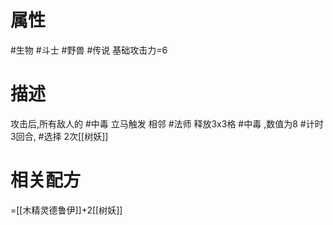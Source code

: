 # 属性
#生物 
#斗士 
#野兽 
#传说 
基础攻击力=6
# 描述
攻击后,所有敌人的 #中毒 立马触发
相邻 #法师 释放3x3格 #中毒 ,数值为8
#计时 3回合, #选择 2次[[树妖]]
# 相关配方
=[[木精灵德鲁伊]]+2[[树妖]]